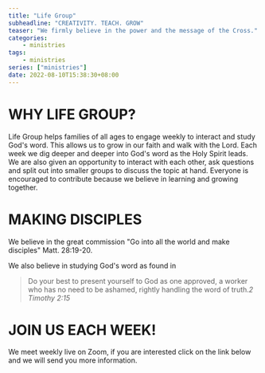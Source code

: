 ```yaml
---
title: "Life Group"
subheadline: "CREATIVITY. TEACH. GROW"
teaser: "We firmly believe in the power and the message of the Cross."
categories:
    - ministries
tags:
    - ministries
series: ["ministries"]
date: 2022-08-10T15:38:30+08:00
---
```


# WHY LIFE GROUP?
Life Group helps families of all ages to engage weekly to interact and study God's word. This allows us to grow in our faith and walk with the Lord. Each week we dig deeper and deeper into God's word as the Holy Spirit leads.  We are also given an opportunity to interact with each other, ask questions and split out into smaller groups to discuss the topic at hand. Everyone is encouraged to contribute because we believe in learning and growing together. 


# MAKING DISCIPLES
We believe in the great commission "Go into all the world  and make disciples" Matt. 28:19-20. 

We also believe in studying God's word as found in 

> <span class="teaser">Do your best to present yourself to God as one approved, a worker who has no need to be ashamed, rightly handling the word of truth.</span><cite>2 Timothy 2:15</cite>

# JOIN US EACH WEEK!
We meet weekly live on Zoom, if you are interested click on the link below and we will send you more information. 